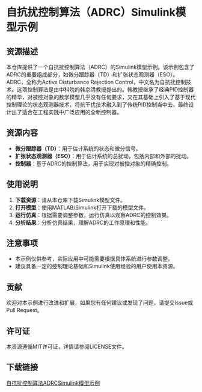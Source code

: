 # 自抗扰控制算法（ADRC）Simulink模型示例

## 资源描述

本仓库提供了一个自抗扰控制算法（ADRC）的Simulink模型示例。该示例包含了ADRC的重要组成部分，如微分跟踪器（TD）和扩张状态观测器（ESO）。ADRC，全称为Active Disturbance Rejection Control，中文名为自抗扰控制技术。这项控制算法是由中科院的韩京清教授提出的。韩教授继承了经典PID控制器的精华，对被控对象的数学模型几乎没有任何要求，又在其基础上引入了基于现代控制理论的状态观测器技术，将抗干扰技术融入到了传统PID控制当中去，最终设计出了适合在工程实践中广泛应用的全新控制器。

## 资源内容

- **微分跟踪器（TD）**：用于估计系统的状态和微分信号。
- **扩张状态观测器（ESO）**：用于估计系统的总扰动，包括内部和外部的扰动。
- **控制器**：基于ADRC的控制算法，用于实现对被控对象的精确控制。

## 使用说明

1. **下载资源**：请从本仓库下载Simulink模型文件。
2. **打开模型**：使用MATLAB/Simulink打开下载的模型文件。
3. **运行仿真**：根据需要调整参数，运行仿真以观察ADRC的控制效果。
4. **分析结果**：分析仿真结果，理解ADRC的工作原理和性能。

## 注意事项

- 本示例仅供参考，实际应用中可能需要根据具体系统进行参数调整。
- 建议具备一定的控制理论基础和Simulink使用经验的用户使用本资源。

## 贡献

欢迎对本示例进行改进和扩展，如果您有任何建议或发现了问题，请提交Issue或Pull Request。

## 许可证

本资源遵循MIT许可证，详情请参阅LICENSE文件。

## 下载链接

[自抗扰控制算法ADRCSimulink模型示例](https://pan.quark.cn/s/18e0d7a5ec0c)